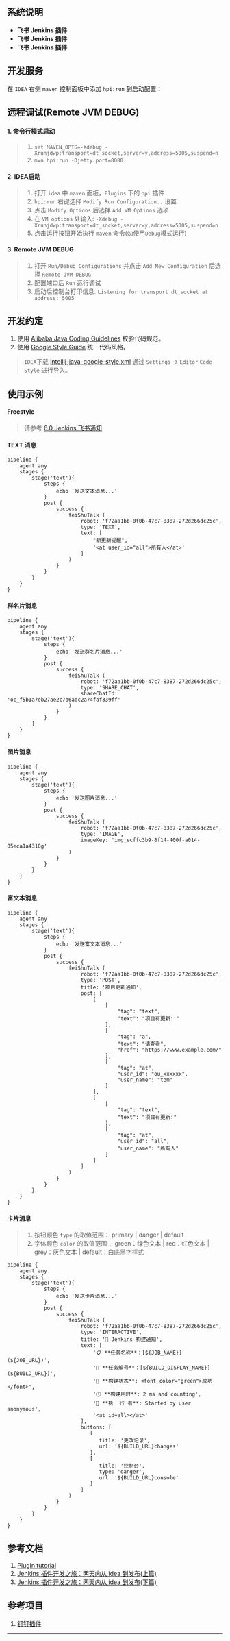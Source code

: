 ## 系统说明

- **飞书 Jenkins 插件**
- **飞书 Jenkins 插件**
- **飞书 Jenkins 插件**

## 开发服务

在 `IDEA` 右侧 `maven` 控制面板中添加 `hpi:run` 到启动配置：

## 远程调试(Remote JVM DEBUG)

#### 1. 命令行模式启动

> 1. `set MAVEN_OPTS=-Xdebug -Xrunjdwp:transport=dt_socket,server=y,address=5005,suspend=n`
> 2. `mvn hpi:run -Djetty.port=8080`

#### 2. IDEA启动

> 1. 打开 `idea` 中 `maven` 面板，`Plugins` 下的 `hpi` 插件
> 2. `hpi:run` 右键选择 `Modify Run Configuration..` 设置
> 3. 点击 `Modify Options` 后选择 `Add VM Options` 选项
> 4. 在 `VM options` 处输入: `-Xdebug -Xrunjdwp:transport=dt_socket,server=y,address=5005,suspend=n`
> 5. 点击运行按钮开始执行 `maven` 命令(勿使用`Debug`模式运行)

#### 3. Remote JVM DEBUG

> 1. 打开 `Run/Debug Configurations` 并点击 `Add New Configuration` 后选择 `Remote JVM DEBUG`
> 2. 配置端口后 `Run` 运行调试
> 3. 启动后控制台打印信息: `Listening for transport dt_socket at address: 5005`

## 开发约定

1. 使用 [Alibaba Java Coding Guidelines](https://plugins.jetbrains.com/plugin/10046-alibaba-java-coding-guidelines/)
   校验代码规范。
2. 使用 [Google Style Guide](https://github.com/google/styleguide) 统一代码风格。

> `IDEA`下载 [intellij-java-google-style.xml](https://github.com/google/styleguide/blob/gh-pages/intellij-java-google-style.xml)
>  通过 `Settings` -> `Editor` `Code Style` 进行导入。

## 使用示例

#### Freestyle

> 请参考 [6.0 Jenkins 飞书通知](https://blog.csdn.net/qq_38765404/article/details/123497710/)

#### TEXT 消息

```
pipeline {
    agent any
    stages {
        stage('text'){
            steps {
                echo '发送文本消息...'
            }
            post {
                success {
                    feiShuTalk (
                        robot: 'f72aa1bb-0f0b-47c7-8387-272d266dc25c',
                        type: 'TEXT',
                        text: [
                            "新更新提醒",
                            '<at user_id="all">所有人</at>'
                        ]
                    )
                }
            }
        }
    }
}
```

#### 群名片消息

```
pipeline {
    agent any
    stages {
        stage('text'){
            steps {
                echo '发送群名片消息...'
            }
            post {
                success {
                    feiShuTalk (
                        robot: 'f72aa1bb-0f0b-47c7-8387-272d266dc25c',
                        type: 'SHARE_CHAT',
                        shareChatId: 'oc_f5b1a7eb27ae2c7b6adc2a74faf339ff'
                    )
                }
            }
        }
    }
}
```

#### 图片消息

```
pipeline {
    agent any
    stages {
        stage('text'){
            steps {
                echo '发送图片消息...'
            }
            post {
                success {
                    feiShuTalk (
                        robot: 'f72aa1bb-0f0b-47c7-8387-272d266dc25c',
                        type: 'IMAGE',
                        imageKey: 'img_ecffc3b9-8f14-400f-a014-05eca1a4310g'
                    )
                }
            }
        }
    }
}
```

#### 富文本消息

```
pipeline {
    agent any
    stages {
        stage('text'){
            steps {
                echo '发送富文本消息...'
            }
            post {
                success {
                    feiShuTalk (
                        robot: 'f72aa1bb-0f0b-47c7-8387-272d266dc25c',
                        type: 'POST',
                        title: '项目更新通知',
                        post: [
                            [
                                [
                                    "tag": "text",
                                    "text": "项目有更新: "
                                ],
                                [
                                    "tag": "a",
                                    "text": "请查看",
                                    "href": "https://www.example.com/"  
                                ],
                                [
                                    "tag": "at",
                                    "user_id": "ou_xxxxxx",
                                    "user_name": "tom"
                                ]
                            ],
                            [
                                [
                                    "tag": "text",
                                    "text": "项目有更新:"
                                ],
                                [
                                    "tag": "at",
                                    "user_id": "all",
                                    "user_name": "所有人"
                                ]
                            ]
                        ]
                    )
                }
            }
        }
    }
}

```

#### 卡片消息

> 1. 按钮颜色 `type` 的取值范围： primary | danger | default
> 2. 字体颜色 `color` 的取值范围： green：绿色文本 | red：红色文本 | grey：灰色文本 | default：白底黑字样式

```
pipeline {
    agent any
    stages {
        stage('text'){
            steps {
                echo '发送卡片消息...'
            }
            post {
                success {
                    feiShuTalk (
                        robot: 'f72aa1bb-0f0b-47c7-8387-272d266dc25c',
                        type: 'INTERACTIVE',
                        title: '📢 Jenkins 构建通知',
                        text: [
                            '📋 **任务名称**：[${JOB_NAME}](${JOB_URL})',
                            '🔢 **任务编号**：[${BUILD_DISPLAY_NAME}](${BUILD_URL})',
                            '🌟 **构建状态**: <font color="green">成功</font>',
                            '🕐 **构建用时**: 2 ms and counting',
                            '👤 **执  行 者**: Started by user anonymous',
                            '<at id=all></at>'
                        ],
                        buttons: [
                           [
                              title: '更改记录',
                              url: '${BUILD_URL}changes'
                           ],
                           [
                              title: '控制台',
                              type: 'danger',
                              url: '${BUILD_URL}console'
                           ]
                        ]
                    )
                }
            }
        }
    }
}

```

## 参考文档

1. [Plugin tutorial](https://wiki.jenkins.io/display/JENKINS/Plugin+tutorial#Plugintutorial-SettingUpEnvironment)
2. [Jenkins 插件开发之旅：两天内从 idea 到发布(上篇)](https://jenkins-zh.cn/wechat/articles/2019/05/2019-05-06-jenkins-plugin-develop-within-two-days-part01/)
3. [Jenkins 插件开发之旅：两天内从 idea 到发布(下篇)](https://jenkins-zh.github.io/wechat/articles/2019/05/2019-05-08-jenkins-plugin-develop-within-two-days-part02/)

## 参考项目

1. [钉钉插件](https://github.com/jenkinsci/dingtalk-plugin)

---
